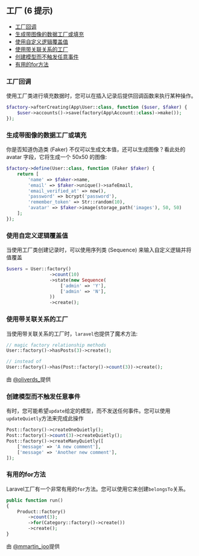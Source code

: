 ## 工厂 (6 提示)

  - [工厂回调](#工厂回调)
  - [生成带图像的数据工厂或填充](#生成带图像的数据工厂或填充)
  - [使用自定义逻辑覆盖值](#使用自定义逻辑覆盖值)
  - [使用带关联关系的工厂](#使用带关联关系的工厂)
  - [创建模型而不触发任意事件](#创建模型而不触发任意事件)
  - [有用的for方法](#有用的for方法)

### 工厂回调

使用工厂类进行填充数据时，您可以在插入记录后提供回调函数来执行某种操作。

```php
$factory->afterCreating(App\User::class, function ($user, $faker) {
    $user->accounts()->save(factory(App\Account::class)->make());
});
```

### 生成带图像的数据工厂或填充

你是否知道伪造类 (Faker) 不仅可以生成文本值，还可以生成图像？看此处的 avatar 字段，它将生成一个 50x50 的图像:

```php
$factory->define(User::class, function (Faker $faker) {
    return [
        'name' => $faker->name,
        'email' => $faker->unique()->safeEmail,
        'email_verified_at' => now(),
        'password' => bcrypt('password'),
        'remember_token' => Str::random(10),
        'avatar' => $faker->image(storage_path('images'), 50, 50)
    ];
});
```

### 使用自定义逻辑覆盖值

当使用工厂类创建记录时，可以使用序列类 (Sequence) 来输入自定义逻辑并将值覆盖

```php
$users = User::factory()
                ->count(10)
                ->state(new Sequence(
                    ['admin' => 'Y'],
                    ['admin' => 'N'],
                ))
                ->create();
```

### 使用带关联关系的工厂

当使用带关联关系的工厂时，`laravel`也提供了魔术方法:

```php
// magic factory relationship methods
User::factory()->hasPosts(3)->create();

// instead of
User::factory()->has(Post::factory()->count(3))->create();
```

由 [@oliverds_](https://twitter.com/oliverds_/status/1441447356323430402)提供

### 创建模型而不触发任意事件

有时，您可能希望`update`给定的模型，而不发送任何事件。您可以使用`updateQuietly`方法来完成此操作

```php
Post::factory()->createOneQuietly();
Post::factory()->count(3)->createQuietly();
Post::factory()->createManyQuietly([
    ['message' => 'A new comment'],
    ['message' => 'Another new comment'],
]);
```

### 有用的for方法

Laravel工厂有一个非常有用的`for`方法。您可以使用它来创建`belongsTo`关系。

```php
public function run()
{
    Product::factory()
        ->count(3);
        ->for(Category::factory()->create())
        ->create();    
}
```

由 [@mmartin_joo](https://twitter.com/mmartin_joo/status/1461002439629361158)提供

